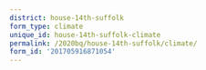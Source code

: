 ```yaml
---
district: house-14th-suffolk
form_type: climate
unique_id: house-14th-suffolk-climate
permalink: /2020bq/house-14th-suffolk/climate/
form_id: '201705916871054'
---
```

